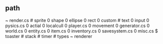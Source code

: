## path

~ render.cs
    # sprite
    0 shape
        0 ellipse
        0 rect
        0 custom
    # text
    0 input
0 pysics.cs
    0 actial
    0 localcull
0 player.cs
    0 movement
0 generator.cs
0 world.cs
0 entity.cs
0 item.cs
0 inventory.cs
0 savesystem.cs
0 misc.cs
    $ toaster
        # stack
        # timer
        # types
        ~ renderer

<!-- 0~$# -->